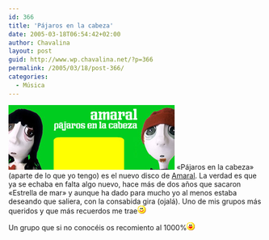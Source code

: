 ```yaml
---
id: 366
title: 'Pájaros en la cabeza'
date: 2005-03-18T06:54:42+02:00
author: Chavalina
layout: post
guid: http://www.wp.chavalina.net/?p=366
permalink: /2005/03/18/post-366/
categories:
  - Música
---
```

<img class="imgizqda" src="/imagenes/fotos/amaral-pajaros.jpg" alt="Muñecos de Amaral y Juan Aguirre" /> «Pájaros en la cabeza» (aparte de lo que yo tengo) es el nuevo disco de <a href="http://www.amaral.es" target="_blank">Amaral</a>. La verdad es que ya se echaba en falta algo nuevo, hace más de dos años que sacaron «Estrella de mar» y aunque ha dado para mucho yo al menos estaba deseando que saliera, con la consabida gira (ojalá). Uno de mis grupos más queridos y que más recuerdos me trae![emo](/imagenes/emoticonos/sonrisa.gif) 

Un grupo que si no conocéis os recomiento al 1000%![emo](/imagenes/emoticonos/risa.gif)